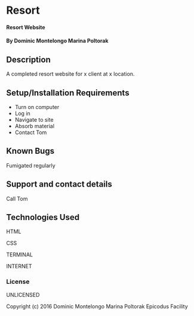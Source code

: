 # Resort

#### Resort Website

#### By Dominic Montelongo Marina Poltorak

## Description

A completed resort website for x client at x location.

## Setup/Installation Requirements

* Turn on computer
* Log in
* Navigate to site
* Absorb material
* Contact Tom

## Known Bugs

Fumigated regularly

## Support and contact details
 Call Tom

## Technologies Used
HTML

CSS

TERMINAL

INTERNET

### License

UNLICENSED

Copyright (c) 2016 Dominic Montelongo Marina Poltorak Epicodus Facility
